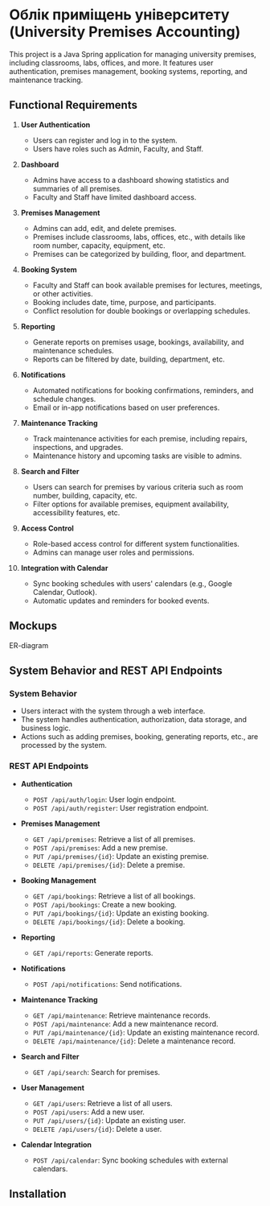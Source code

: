 # Облік приміщень університету (University Premises Accounting)

This project is a Java Spring application for managing university premises, including classrooms, labs, offices, and more. It features user authentication, premises management, booking systems, reporting, and maintenance tracking.

## Functional Requirements

1. **User Authentication**
   - Users can register and log in to the system.
   - Users have roles such as Admin, Faculty, and Staff.

2. **Dashboard**
   - Admins have access to a dashboard showing statistics and summaries of all premises.
   - Faculty and Staff have limited dashboard access.

3. **Premises Management**
   - Admins can add, edit, and delete premises.
   - Premises include classrooms, labs, offices, etc., with details like room number, capacity, equipment, etc.
   - Premises can be categorized by building, floor, and department.

4. **Booking System**
   - Faculty and Staff can book available premises for lectures, meetings, or other activities.
   - Booking includes date, time, purpose, and participants.
   - Conflict resolution for double bookings or overlapping schedules.

5. **Reporting**
   - Generate reports on premises usage, bookings, availability, and maintenance schedules.
   - Reports can be filtered by date, building, department, etc.

6. **Notifications**
   - Automated notifications for booking confirmations, reminders, and schedule changes.
   - Email or in-app notifications based on user preferences.

7. **Maintenance Tracking**
   - Track maintenance activities for each premise, including repairs, inspections, and upgrades.
   - Maintenance history and upcoming tasks are visible to admins.

8. **Search and Filter**
   - Users can search for premises by various criteria such as room number, building, capacity, etc.
   - Filter options for available premises, equipment availability, accessibility features, etc.

9. **Access Control**
   - Role-based access control for different system functionalities.
   - Admins can manage user roles and permissions.

10. **Integration with Calendar**
    - Sync booking schedules with users' calendars (e.g., Google Calendar, Outlook).
    - Automatic updates and reminders for booked events.

## Mockups
ER-diagram

## System Behavior and REST API Endpoints

### System Behavior

- Users interact with the system through a web interface.
- The system handles authentication, authorization, data storage, and business logic.
- Actions such as adding premises, booking, generating reports, etc., are processed by the system.

### REST API Endpoints

- **Authentication**
  - `POST /api/auth/login`: User login endpoint.
  - `POST /api/auth/register`: User registration endpoint.

- **Premises Management**
  - `GET /api/premises`: Retrieve a list of all premises.
  - `POST /api/premises`: Add a new premise.
  - `PUT /api/premises/{id}`: Update an existing premise.
  - `DELETE /api/premises/{id}`: Delete a premise.

- **Booking Management**
  - `GET /api/bookings`: Retrieve a list of all bookings.
  - `POST /api/bookings`: Create a new booking.
  - `PUT /api/bookings/{id}`: Update an existing booking.
  - `DELETE /api/bookings/{id}`: Delete a booking.

- **Reporting**
  - `GET /api/reports`: Generate reports.

- **Notifications**
  - `POST /api/notifications`: Send notifications.

- **Maintenance Tracking**
  - `GET /api/maintenance`: Retrieve maintenance records.
  - `POST /api/maintenance`: Add a new maintenance record.
  - `PUT /api/maintenance/{id}`: Update an existing maintenance record.
  - `DELETE /api/maintenance/{id}`: Delete a maintenance record.

- **Search and Filter**
  - `GET /api/search`: Search for premises.

- **User Management**
  - `GET /api/users`: Retrieve a list of all users.
  - `POST /api/users`: Add a new user.
  - `PUT /api/users/{id}`: Update an existing user.
  - `DELETE /api/users/{id}`: Delete a user.

- **Calendar Integration**
  - `POST /api/calendar`: Sync booking schedules with external calendars.

## Installation



